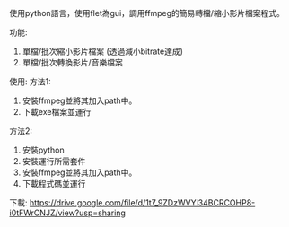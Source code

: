 使用python語言，使用flet為gui，調用ffmpeg的簡易轉檔/縮小影片檔案程式。

功能:

1. 單檔/批次縮小影片檔案 (透過減小bitrate達成)
2. 單檔/批次轉換影片/音樂檔案

  
使用:
方法1:
1. 安裝ffmpeg並將其加入path中。
2. 下載exe檔案並運行

方法2:
1. 安裝python
2. 安裝運行所需套件
3. 安裝ffmpeg並將其加入path中。
4. 下載程式碼並運行

下載:
https://drive.google.com/file/d/1t7_9ZDzWVYl34BCRCOHP8-i0tFWrCNJZ/view?usp=sharing